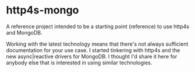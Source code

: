 # http4s-mongo
A reference project intended to be a starting point (reference) to use http4s and MongoDB.

Working with the latest technology means that there's not always sufficient documentation for your use case. I started tinkering with http4s and the new async|reactive drivers for MongoDB. I thought I'd share it here for anybody else that is interested in using similar technologies.

